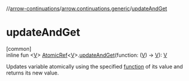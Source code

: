 //[arrow-continuations](../../index.md)/[arrow.continuations.generic](index.md)/[updateAndGet](update-and-get.md)

# updateAndGet

[common]\
inline fun &lt;[V](update-and-get.md)&gt; [AtomicRef](-atomic-ref/index.md)&lt;[V](update-and-get.md)&gt;.[updateAndGet](update-and-get.md)(function: ([V](update-and-get.md)) -&gt; [V](update-and-get.md)): [V](update-and-get.md)

Updates variable atomically using the specified [function](update-and-get.md) of its value and returns its new value.

